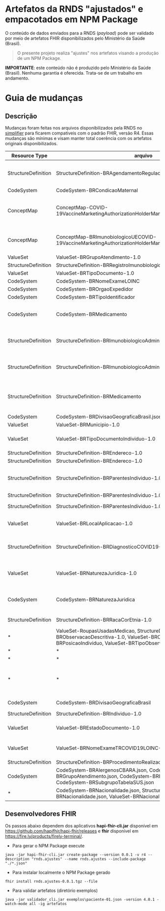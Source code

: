 # Artefatos da RNDS "ajustados" e empacotados em NPM Package

O conteúdo de dados enviados para a RNDS (_payload_) pode
ser validado por meio de artefatos FHIR disponibilizados pelo Ministério da Saúde (Brasil).

> O presente projeto realiza "ajustes" nos artefatos visando a produção de um NPM Package.

**IMPORTANTE**: este conteúdo não é produzido pelo Ministério da Saúde (Brasil). Nenhuma garantia é oferecida. Trata-se de um trabalho em andamento.

# Guia de mudanças

## Descrição

Mudanças foram feitas nos arquivos disponibilizados pela RNDS no [simplifier](https://simplifier.net/RedeNacionaldeDadosemSaude) para ficarem compativeis com o padrão FHIR, versão R4. Essas mudanças são mínimas e visam manter total coerência com os artefatos originais disponibilizados.

| Resource Type       | arquivo                                                                              | ERRO                                                                                                                                                                                                                              | Mudança                                                                                                                                                                                                                                                                                                        |
| ------------------- | ------------------------------------------------------------------------------------ | --------------------------------------------------------------------------------------------------------------------------------------------------------------------------------------------------------------------------------- | -------------------------------------------------------------------------------------------------------------------------------------------------------------------------------------------------------------------------------------------------------------------------------------------------------------- |
| StructureDefinition | StructureDefinition-BRAgendamentoRegulacaoAssistencial                               | Foi vinculado o Value Set http://www.saude.gov.br/fhir/r4/ValueSet/BRStatusAgendamentoRegulacaoAssistencial a variável "status" e esse Value Set não é um subconjunto do Value Set já vinculado a essa variável, do tipo required | Substitui o Value Set http://www.saude.gov.br/fhir/r4/ValueSet/BRStatusAgendamentoRegulacaoAssistencial pelo original http://hl7.org/fhir/ValueSet/appointmentstatus, tendo em vista que o Value Set brasileiro é apenas uma tradução do oficial.                                                              |
| CodeSystem          | CodeSystem-BRCondicaoMaternal                                                        | Tanto a variável "meta.lastUpdate" quanto a variável "date" estão no formato errado                                                                                                                                               | Foi adicionado "Z" ao final do valor das variáveis para indicar o fuso horário.                                                                                                                                                                                                                                 |
| ConceptMap          | ConceptMap-COVID-19VaccineMarketingAuthorizationHolderManufacturerBRImunobiologicoUE | Elemento "id" ultrapassava o limite superior de 64 caracteres                                                                                                                                                                     | Substitui o id COVID-19VaccineMarketingAuthorizationHolderManufacturerBRImunobiologicoUE por cOVID-19VaccineMarketingAuthorizationManufacturerBRImunobiologico, como "id" é um identificador lógico, servindo somente para identifica-lo no servidor local, essa mudança não o afeta.                          |
| ConceptMap          | ConceptMap-BRImunobiologicoUECOVID-19VaccineMarketingAuthorizationHolderManufacturer | Elemento "id" ultrapassava o limite superior de 64 caracteres                                                                                                                                                                     | Substitui o id ImunobiologicoUECOVID-19VaccineMarketingAuthorizationHolderM por ImunobiologicoCOVID-19VaccineMarketingAuthorizationM, como "id" é um identificador lógico, servindo somente para identifica-lo no servidor local, essa mudança não o afeta.                                                    |
| ValueSet            | ValueSet-BRGrupoAtendimento-1.0                                                      | A variável "date" esta no formato errado                                                                                                                                                                                          | Foi adicionado "Z" ao final do valor da variável para indicar o fuso horário.                                                                                                                                                                                                                                  |
| StructureDefinition | StructureDefinition-BRRegistroImunobiologicoAdministradoRotina-1.0                   | A variável "date" esta no formato errado                                                                                                                                                                                          | Foi adicionado "Z" ao final do valor da variável para indicar o fuso horário.                                                                                                                                                                                                                                  |
| ValueSet            | ValueSet-BRTipoDocumento-1.0                                                         | Duplicidade de instâncias desse Value Set                                                                                                                                                                                         | Uma dessas instâncias foi deletada.                                                                                                                                                                                                                                                                            |
| CodeSystem          | CodeSystem-BRNomeExameLOINC                                                          | Duplicidade de instâncias desse Code System                                                                                                                                                                                       | Uma dessas instâncias foi deletada.                                                                                                                                                                                                                                                                            |
| CodeSystem          | CodeSystem-BROrgaoExpedidor                                                          | Códigos duplicados, todos os códigos de um Code System devem ser únicos                                                                                                                                                           | Uma das definições dos códigos foi deleta. Code = CRBM.                                                                                                                                                                                                                                                        |
| CodeSystem          | CodeSystem-BRTipoIdentificador                                                       | Códigos duplicados, todos os códigos de um Code System devem ser únicos                                                                                                                                                           | Uma das definições dos códigos foi deleta. Code = BRACRBM.                                                                                                                                                                                                                                                     |
| CodeSystem          | CodeSystem-BRMedicamento                                                             | Códigos duplicados, todos os códigos de um Code System devem ser únicos                                                                                                                                                           | Uma das definições dos códigos foi deleta. Códigos duplicados: BR0272780U0042, BR0268345U0042, BR0328810U0087, BR0340783U0087, BR0267271U0042, BR0268084U0042, BR0340783U0062, BR0278283U0042, BR0296742, BR0273675, BR0420463, BR0292240, BR0363056U0106 e BR0449186.                                  |
| StructureDefinition    | StructureDefinition-BRImunobiologicoAdministrado-2.0                                 | Foi vinculado o Value Set http://www.saude.gov.br/fhir/r4/ValueSet/BREstadoEvento-1.0 a variável "status" e esse Value Set não é um subconjunto do Value Set já vinculado a essa variável, do tipo required                       | Substituição o Value Set http://www.saude.gov.br/fhir/r4/ValueSet/BREstadoEvento-1.0 pelo original http://hl7.org/fhir/ValueSet/immunization-status. O Value Set Brasileiro engloba mais definições do que são restritas pelo conjunto do Value Set original, podendo gerar transtornos futuros.               |
| StructureDefinition    | StructureDefinition-BRImunobiologicoAdministradoCampanha-2.0                         | Foi vinculado o Value Set http://www.saude.gov.br/fhir/r4/ValueSet/BREstadoEvento-1.0 a variável "status" e esse Value Set não é um subconjunto do Value Set já vinculado a essa variável, do tipo required                       | Substituição o Value Set http://www.saude.gov.br/fhir/r4/ValueSet/BREstadoEvento-1.0 pelo original http://hl7.org/fhir/ValueSet/immunization-status. O Value Set Brasileiro engloba mais definições do que são restritas pelo conjunto do Value Set original, podendo gerar transtornos futuros.               |
| StructureDefinition    | StructureDefinition-BRMedicamento                                                    | Foi vinculado o Value Set http://www.saude.gov.br/fhir/r4/ValueSet/BREstadoSolicitacaoMedicamento-1.0 a variável "status" e esse Value Set não é um subconjunto do Value Set já vinculado a essa variável, do tipo required       | Substituição o Value Set http://www.saude.gov.br/fhir/r4/ValueSet/BREstadoSolicitacaoMedicamento-1.0 pelo original http://hl7.org/fhir/ValueSet/medication-status. O Value Set Brasileiro engloba mais definições do que são restritas pelo conjunto do Value Set original, podendo gerar transtornos futuros. |
| CodeSystem | CodeSystem-BRDivisaoGeograficaBrasil.json | Incompleto (apenas uma única cidade) | Atualizado com os municípios e versão para 2023-12-14 |
| ValueSet   | ValueSet-BRMunicipio-1.0                  | Asterisco (*) em versões gera erro HAPI FHIR | Fornecida versão específica 2023-12-14 |
| ValueSet | ValueSet-BRTipoDocumentoIndividuo-1.0 | Atribuição de um ValueSet (http://hl7.org/fhir/ValueSet/identifier-type) em local restrito a CodeSystem. Além disso, esse ValueSet é da versão 5.| O ValueSet foi substituido pelo CodeSystem (http://terminology.hl7.org/CodeSystem/v2-0203). Esse CodeSystem estava totalmente incluso no ValueSet e o ValueSet não incluia outro CodeSystem.|
| StructureDefinition | StructureDefinition-BREndereco-1.0 | Elemento fhirVersion identificado como na versão 4.0.0 | Atribuição da versão 4.0.1 |
| StructureDefinition | StructureDefinition-BREndereco-1.0 | Dificuldade de identificar os slices no slicing do elemento address.line | Retirada do slicing do elemento address.line | 
| StructureDefinition | StructureDefinition-BRParentesIndividuo-1.0 | Vinculação a ValueSet (http://www.saude.gov.br/fhir/r4/ValueSet/BRParentesco-1.0) não disponibilizado. | Subistituição do ValueSet o ValueSet http://www.saude.gov.br/fhir/r4/ValueSet/BRParentesco-1.0, que não foi divuldado pelo http://hl7.org/fhir/ValueSet/relatedperson-relationshiptype de relacionamentos já definidos pelo FHIR. |
| StructureDefinition | StructureDefinition-BRParentesIndividuo-1.0 | Binding não estava no local adequado, ocasionando na não validação dos códigos | Ajustou o binding para o local certo |
| StructureDefinition | StructureDefinition-BRParentesIndividuo-1.0 | Uso do tipo de dados "code" para binding de um ValueSet que inclui mais de um CodeSystem | Troca do tipo de dados "code" para o tipo "CodeableConcept" |
| ValueSet | ValueSet-BRLocalAplicacao-1.0 | O perfil de imunizante StructureDefinition-BRImunobiologicoAdministrado-2.0 tem um binding para o ValueSet ValueSet-LocalAplicacao-1.0 , contudo esse ValueSet não foi encontrado | Criação do ValueSet ValueSet-BRLocalAplicacao-1.0, o ValueSet inclui todos os códigos do CodeSystem CodeSystem-BRLocalAplicacao |
| StructureDefinition | StructureDefinition-BRDiagnosticoCOVID19-TesteRapido-01.01 | O elemento value[x], que é um valueCodeableConcept, da Observation StructureDefinition-BRDiagnosticoCOVID19-TesteRapido-01.01 tem um binding para o ValueSet http://www.saude.gov.br/fhir/r4/ValueSet/BRResultadoQualitativoExame-1.0, esse ValueSet não foi encontrado | Existe o ValueSet http://www.saude.gov.br/fhir/r4/ValueSet/BRResultadoQualitativoExame-2.0, dessas forma o binding foi atribuido ao ValueSet que foi disponibilizado|
| ValueSet | ValueSet-BRNaturezaJuridica-1.0 | O perfil StructureDefinition-BRPessoaJuridicaProfissionalLiberal-1.0.json tem um biding para o ValueSet http://www.saude.gov.br/fhir/r4/ValueSet/BRNaturezaJuridica-1.0 e esse ValueSet não foi disponbilizado no serviço simplifier | No portal https://servicos-datasus.saude.gov.br/detalhe/UZQjoYDDFN foi baixado os artefatos da RNDS disponibilizados e lá foi encontrado o ValueSet http://www.saude.gov.br/fhir/r4/ValueSet/BRNaturezaJuridica-1.0 que foi incrementado nos artefatos desse repositório. |
| CodeSystem | CodeSystem-BRNaturezaJuridica | O ValueSet ValueSet-BRNaturezaJuridica-1.0 inclui o CodeSystem http://www.saude.gov.br/fhir/r4/CodeSystem/BRNaturezaJuridica que não foi disponibilizado no simplifier.| No portal https://servicos-datasus.saude.gov.br/detalhe/UZQjoYDDFN foi baixado os artefatos da RNDS disponibilizados e lá foi encontrado o CodeSystem http://www.saude.gov.br/fhir/r4/CodeSystem/BRNaturezaJuridica que foi incrementado nos artefatos desse repositório |
| StructureDefinition | StructureDefinition-BRRacaCorEtnia-1.0 | Binding da extensão "race" e "indigenousEthnicity" não estava no local adequado, dessa forma não efetivando a ação do binding | Ajuste do binding para o local correto |
| * | ValueSet-RoupasUsadasMedicao, StructureDefinition-BRObservacaoDescritiva-1.0, ValueSet-BROrigemMedida, ValueSet-BRPosicaoIndividuo, ValueSet-BRTipoObservacao-1.0 | Essas instâncias de recursos FHIR faziam referência para o CodeSystem LOINC com o valor da URI incorreto. URI referenciada: https://loinc.org/. URI do CodeSystem LOINC: http://loinc.org|  Foi feita a substituição da URI referenciada pela URI do CodeSystem LOINC|
| * | * | Elemento "fhirVersions" em versões diferentes. | Foi retirado o elemento "fhirVersions" de todas as instâncias de recursos. |
| * | * | Instâncias de recursos sem o elemento "id" ou com o elemento "id" duplicado | Um novo id foi gerado para as instâncias, baseado no nome |
| * | * | Instâncias utilizando código "eng" e "pt-br" para referenciar línguas, agrupadas no ValueSet http://hl7.org/fhir/ValueSet/languages. Contudo, para refereciar Inglês Americano e Português do Brasil os códigos são "en-US" e "pt-BR", respectivamente. Códigos de um CodeSystem são case sensitive, ou seja, diferenciam caractere maiúsculo de minúsculo. | Substituição de "eng" por "en-US" e "pt-br" por "pt-BR", quando referente a línguas |
| CodeSystem | CodeSystem-BRDivisaoGeograficaBrasil | Alguns códigos definidos nesse CodeSystem estavam declarados sem aspas no json o que acarretou um erro na decodificação do JSON. | Foi acrescentado aspas aos códigos que não tinham. |
| StructureDefinition | StructureDefinition-BRIndividuo-1.0 | Slicing declarado de forma inadequada no elemento "address.line". | Retirada do slicing |
| ValueSet | ValueSet-BREstadoDocumento-1.0 | O elemento "name" tem o mesmo valor que a instância http://www.saude.gov.br/fhir/r4/ValueSet/BRTipoDocumento-1.0, comprometendo o utilização de ferramentas externas | Trocando o valor do elemento "name" para "Estado do Documento", essa alteração não acarreta em prejuízos |
| ValueSet | ValueSet-BRNomeExameTRCOVID19LOINC-1.0 | O elemento "name" tem o mesmo valor que a instância http://www.saude.gov.br/fhir/r4/ValueSet/BRNomeExame-2.0, comprometendo o utilização de ferramentas externas | Trocando o valor do elemento "name" para "Nome do Exame TR COVID-19 LOINC", essa alteração não acarreta em prejuízos |
| StructureDefinition | StructureDefinition-BRProcedimentoRealizado-1.0 | licing declarado de forma inadequada no elemento "performer". | Foi acrescentado o discriminator no elemento "performer". |
| CodeSystem | CodeSystem-BRAlergenosCBARA.json,  CodeSystem-BRGrupoAtendimento.json, CodeSystem-BRImunobiologico.json, CodeSystem-BRSubgrupoTabelaSUS.json | Elemento "property" implantado de forma incorreta. | Uso adequado do elemento "property".| 
| * | CodeSystem-BRNacionalidade.json, StructureDefinition-BRNacionalidade.json, ValueSet-BRNacionalidade.json | StructureDefinition implementada de forma incorreta, ValueSet com erro na versão do CodeSystem | Modificação da StructureDefinition sem perder a semântica de uso, Retirada do elemento "compose.include.version" do ValueSet. |
## Desenvolvedores FHIR

Os passos abaixo dependem dos aplicativos **hapi-fhir-cli.jar** disponível em https://github.com/hapifhir/hapi-fhir/releases e **fhir** disponível em 
https://fire.ly/products/firely-terminal/.

- Para gerar o NPM Package execute
```
java -jar hapi-fhir-cli.jar create-package --version 0.0.1 -v r4 --description "rnds.ajustes" --name rnds.ajustes --include-package "./*.json"
```

- Para instalar localmente o NPM Package gerado
```
fhir install rnds.ajustes-0.0.1.tgz --file
```

- Para validar artefatos (diretório exemplos)
```
java -jar validador_cli.jar exemplos\paciente-01.json -version 4.0.1 -watch-mode all -ig artefatos
```
